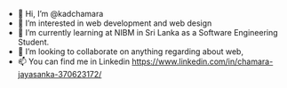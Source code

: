 - 👋 Hi, I’m @kadchamara
- 👀 I’m interested in web development and web design
- 🌱 I’m currently learning at NIBM in Sri Lanka as a Software Engineering Student.
- 💞️ I’m looking to collaborate on anything regarding about web,
- 📫 You can find me in Linkedin https://www.linkedin.com/in/chamara-jayasanka-370623172/

<!---
kadchamara/kadchamara is a ✨ special ✨ repository because its `README.md` (this file) appears on your GitHub profile.
You can click the Preview link to take a look at your changes.
--->
